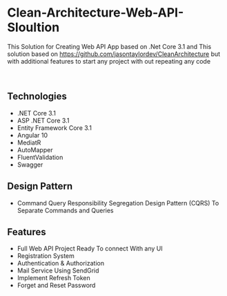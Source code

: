 # Clean-Architecture-Web-API-Sloultion
This Solution for Creating Web API App based on .Net Core 3.1 and This solution based on https://github.com/jasontaylordev/CleanArchitecture but with additional features to start any project with out repeating any code

<br/>

## Technologies

* .NET Core 3.1
* ASP .NET Core 3.1
* Entity Framework Core 3.1
* Angular 10
* MediatR
* AutoMapper
* FluentValidation
* Swagger

## Design Pattern
* Command Query Responsibility Segregation Design Pattern (CQRS) To Separate
  Commands and Queries
  
## Features 
* Full Web API Project Ready To connect With any UI
* Registration System 
* Authentication & Authorization
* Mail Service Using SendGrid
* Implement Refresh Token
* Forget and Reset Password
